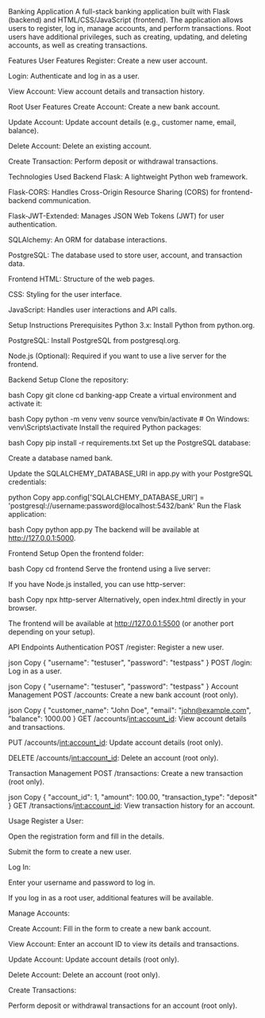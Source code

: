 Banking Application
A full-stack banking application built with Flask (backend) and HTML/CSS/JavaScript (frontend). The application allows users to register, log in, manage accounts, and perform transactions. Root users have additional privileges, such as creating, updating, and deleting accounts, as well as creating transactions.

Features
User Features
Register: Create a new user account.

Login: Authenticate and log in as a user.

View Account: View account details and transaction history.

Root User Features
Create Account: Create a new bank account.

Update Account: Update account details (e.g., customer name, email, balance).

Delete Account: Delete an existing account.

Create Transaction: Perform deposit or withdrawal transactions.

Technologies Used
Backend
Flask: A lightweight Python web framework.

Flask-CORS: Handles Cross-Origin Resource Sharing (CORS) for frontend-backend communication.

Flask-JWT-Extended: Manages JSON Web Tokens (JWT) for user authentication.

SQLAlchemy: An ORM for database interactions.

PostgreSQL: The database used to store user, account, and transaction data.

Frontend
HTML: Structure of the web pages.

CSS: Styling for the user interface.

JavaScript: Handles user interactions and API calls.

Setup Instructions
Prerequisites
Python 3.x: Install Python from python.org.

PostgreSQL: Install PostgreSQL from postgresql.org.

Node.js (Optional): Required if you want to use a live server for the frontend.

Backend Setup
Clone the repository:

bash
Copy
git clone <repository-url>
cd banking-app
Create a virtual environment and activate it:

bash
Copy
python -m venv venv
source venv/bin/activate  # On Windows: venv\Scripts\activate
Install the required Python packages:

bash
Copy
pip install -r requirements.txt
Set up the PostgreSQL database:

Create a database named bank.

Update the SQLALCHEMY_DATABASE_URI in app.py with your PostgreSQL credentials:

python
Copy
app.config['SQLALCHEMY_DATABASE_URI'] = 'postgresql://username:password@localhost:5432/bank'
Run the Flask application:

bash
Copy
python app.py
The backend will be available at http://127.0.0.1:5000.

Frontend Setup
Open the frontend folder:

bash
Copy
cd frontend
Serve the frontend using a live server:

If you have Node.js installed, you can use http-server:

bash
Copy
npx http-server
Alternatively, open index.html directly in your browser.

The frontend will be available at http://127.0.0.1:5500 (or another port depending on your setup).

API Endpoints
Authentication
POST /register: Register a new user.

json
Copy
{
  "username": "testuser",
  "password": "testpass"
}
POST /login: Log in as a user.

json
Copy
{
  "username": "testuser",
  "password": "testpass"
}
Account Management
POST /accounts: Create a new bank account (root only).

json
Copy
{
  "customer_name": "John Doe",
  "email": "john@example.com",
  "balance": 1000.00
}
GET /accounts/<int:account_id>: View account details and transactions.

PUT /accounts/<int:account_id>: Update account details (root only).

DELETE /accounts/<int:account_id>: Delete an account (root only).

Transaction Management
POST /transactions: Create a new transaction (root only).

json
Copy
{
  "account_id": 1,
  "amount": 100.00,
  "transaction_type": "deposit"
}
GET /transactions/<int:account_id>: View transaction history for an account.

Usage
Register a User:

Open the registration form and fill in the details.

Submit the form to create a new user.

Log In:

Enter your username and password to log in.

If you log in as a root user, additional features will be available.

Manage Accounts:

Create Account: Fill in the form to create a new bank account.

View Account: Enter an account ID to view its details and transactions.

Update Account: Update account details (root only).

Delete Account: Delete an account (root only).

Create Transactions:

Perform deposit or withdrawal transactions for an account (root only).




